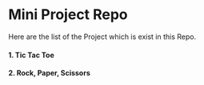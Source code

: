 
#  Mini Project Repo

Here are the list of the Project which is exist in this Repo.

#### 1. Tic Tac Toe  
#### 2. Rock, Paper, Scissors
